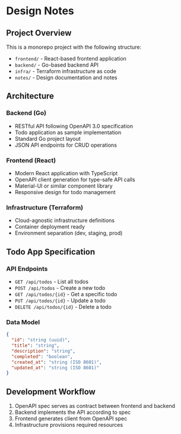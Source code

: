 # Design Notes

## Project Overview

This is a monorepo project with the following structure:
- `frontend/` - React-based frontend application
- `backend/` - Go-based backend API
- `infra/` - Terraform infrastructure as code
- `notes/` - Design documentation and notes

## Architecture

### Backend (Go)
- RESTful API following OpenAPI 3.0 specification
- Todo application as sample implementation
- Standard Go project layout
- JSON API endpoints for CRUD operations

### Frontend (React)
- Modern React application with TypeScript
- OpenAPI client generation for type-safe API calls
- Material-UI or similar component library
- Responsive design for todo management

### Infrastructure (Terraform)
- Cloud-agnostic infrastructure definitions
- Container deployment ready
- Environment separation (dev, staging, prod)

## Todo App Specification

### API Endpoints
- `GET /api/todos` - List all todos
- `POST /api/todos` - Create a new todo
- `GET /api/todos/{id}` - Get a specific todo
- `PUT /api/todos/{id}` - Update a todo
- `DELETE /api/todos/{id}` - Delete a todo

### Data Model
```json
{
  "id": "string (uuid)",
  "title": "string",
  "description": "string",
  "completed": "boolean",
  "created_at": "string (ISO 8601)",
  "updated_at": "string (ISO 8601)"
}
```

## Development Workflow
1. OpenAPI spec serves as contract between frontend and backend
2. Backend implements the API according to spec
3. Frontend generates client from OpenAPI spec
4. Infrastructure provisions required resources